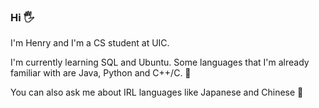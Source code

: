 ### Hi 🖐️

I'm Henry and I'm a CS student at UIC. 

I'm currently learning SQL and Ubuntu.
Some languages that I'm already familiar with are Java, Python and C++/C. 🙉

You can also ask me about IRL languages like Japanese and Chinese 🐷


<!--
**HenryAdol/HenryAdol** is a ✨ _special_ ✨ repository because its `README.md` (this file) appears on your GitHub profile.

Here are some ideas to get you started:

- 🔭 I’m currently working on ...
- 🌱 I’m currently learning ...
- 👯 I’m looking to collaborate on ...
- 🤔 I’m looking for help with ...
- 💬 Ask me about ...
- 📫 How to reach me: ...
- 😄 Pronouns: ...
- ⚡ Fun fact: ...
-->
